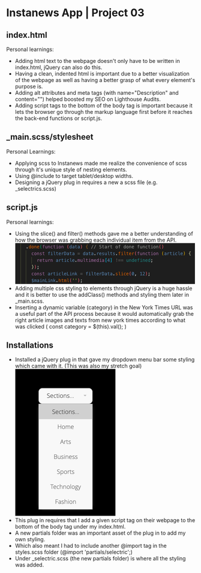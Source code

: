 # Instanews App | Project 03

## index.html 

Personal learnings: 
- Adding html text to the webpage doesn't only have to be written in index.html, jQuery can also do this.
- Having a clean, indented html is important due to a better visualization of the webpage as well as having a better grasp of what every element's purpose is.
- Adding alt attributes and meta tags (with name="Description" and content="") helped boosted my SEO on Lighthouse Audits.
- Adding script tags to the bottom of the body tag is important because it lets the browser go through the markup language first before it reaches the back-end functions or script.js.

## _main.scss/stylesheet

Personal Learnings:
- Applying scss to Instanews made me realize the convenience of scss through it's unique style of nesting elements.
- Using @include to target tablet/desktop widths. 
- Designing a jQuery plug in requires a new a scss file (e.g. _selectrics.scss)

## script.js

Personal learnings: 
- Using the slice() and filter() methods gave me a better understanding of how the browser was grabbing each individual item from the API. 
![alt text](assets/images/screenshots/slice-filter.png)
- Adding multiple css styling to elements through jQuery is a huge hassle and it is better to use the addClass() methods and styling them later in _main.scss.
- Inserting a dynamic variable (category) in the New York Times URL was a useful part of the API process because it would automatically grab the right article images and texts from new york times according to what was clicked ( const category = $(this).val(); )


## Installations 

- Installed a jQuery plug in that gave my dropdown menu bar some styling which came with it. (This was also my stretch goal)
![alt text](assets/images/screenshots/selectric.png)
- This plug in requires that I add a given script tag on their webpage to the bottom of the body tag under my index.html.
- A new partials folder was an important asset of the plug in to add my own styling.
- Which also meant I had to include another @import tag in the styles.scss folder (@import 'partials/selectric';)
- Under _selectric.scss (the new partials folder) is where all the styling was added. 
 

